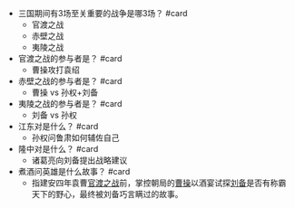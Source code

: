 - 三国期间有3场至关重要的战争是哪3场？ #card
	- 官渡之战
	- 赤壁之战
	- 夷陵之战
- 官渡之战的参与者是？ #card
	- 曹操攻打袁绍
- 赤壁之战的参与者是？ #card
	- 曹操 vs 孙权+刘备
- 夷陵之战的参与者是？ #card
	- 刘备 vs 孙权
- 江东对是什么？ #card
	- 孙权问鲁肃如何辅佐自己
- 隆中对是什么？ #card
	- 诸葛亮向刘备提出战略建议
- 煮酒问英雄是什么故事？ #card
	- 指建安四年袁曹[官渡之战](https://baike.baidu.com/item/%E5%AE%98%E6%B8%A1%E4%B9%8B%E6%88%98/410272?fromModule=lemma_inlink)前，掌控朝局的[曹操](https://baike.baidu.com/item/%E6%9B%B9%E6%93%8D/6772?fromModule=lemma_inlink)以酒宴试探[刘备](https://baike.baidu.com/item/%E5%88%98%E5%A4%87/30564?fromModule=lemma_inlink)是否有称霸天下的野心，最终被刘备巧言瞒过的故事。